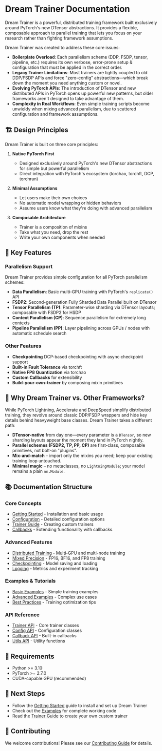 # Dream Trainer Documentation

Dream Trainer is a powerful, distributed training framework built exclusively around PyTorch's new DTensor abstractions. It provides a flexible, composable approach to parallel training that lets you focus on your research rather than fighting framework assumptions.

Dream Trainer was created to address these core issues:

- **Boilerplate Overload**: Each parallelism scheme (DDP, FSDP, tensor, pipeline, etc.) requires its own verbose, error-prone setup & configuration that must be applied in the correct order.
- **Legacy Trainer Limitations**: Most trainers are tightly coupled to old DDP/FSDP APIs and force "zero-config" abstractions—which break down the moment you need anything custom or novel.
- **Evolving PyTorch APIs**: The introduction of DTensor and new distributed APIs in PyTorch opens up powerful new patterns, but older frameworks aren't designed to take advantage of them.
- **Complexity in Real Workflows**: Even simple training scripts become unwieldy when mixing advanced parallelism, due to scattered configuration and framework assumptions.

## 🏗️ Design Principles

Dream Trainer is built on three core principles:

1. **Native PyTorch First**

   - Designed exclusively around PyTorch's new DTensor abstractions for simple but powerful parallelism
   - Direct integration with PyTorch's ecosystem (torchao, torchft, DCP, torchrun)

2. **Minimal Assumptions**

   - Let users make their own choices
   - No automatic model wrapping or hidden behaviors
   - Assume users know what they're doing with advanced parallelism

3. **Composable Architecture**
   - Trainer is a composition of mixins
   - Take what you need, drop the rest
   - Write your own components when needed

## 🌟 Key Features

### Parallelism Support

Dream Trainer provides simple configuration for all PyTorch parallelism schemes:

- **Data Parallelism**: Basic multi-GPU training with PyTorch's `replicate()` API
- **FSDP2**: Second-generation Fully Sharded Data Parallel built on DTensor
- **Tensor Parallelism (TP)**: Parameter-wise sharding via DTensor layouts; composable with FSDP2 for HSDP
- **Context Parallelism (CP)**: Sequence parallelism for extremely long contexts
- **Pipeline Parallelism (PP)**: Layer pipelining across GPUs / nodes with automatic schedule search

### Other Features

- **Checkpointing** DCP-based checkpointing with async checkpoint support
- **Built-in Fault Tolerance** via torchft
- **Native FP8 Quantization** via torchao
- **Custom Callbacks** for extensibility
- **Build-your-own-trainer** by composing mixin primitives

## 🤔 Why Dream Trainer vs. Other Frameworks?

While PyTorch Lightning, Accelerate and DeepSpeed simplify distributed training, they revolve around classic DDP/FSDP wrappers and hide key details behind heavyweight base classes. Dream Trainer takes a different path:

- **DTensor-native** from day one—every parameter is a `DTensor`, so new sharding layouts appear the moment they land in PyTorch nightly.
- **Parallel schemes (FSDP2, TP, PP, CP)** are first-class, composable primitives, not bolt-on "plugins".
- **Mix-and-match** – import only the mixins you need; keep your existing training loop untouched.
- **Minimal magic** – no metaclasses, no `LightningModule`; your model remains a plain `nn.Module`.

## 📚 Documentation Structure

### Core Concepts

- [Getting Started](getting-started.md) - Installation and basic usage
- [Configuration](configuration.md) - Detailed configuration options
- [Trainer Guide](trainer-guide.md) - Creating custom trainers
- [Callbacks](callbacks.md) - Extending functionality with callbacks

### Advanced Features

- [Distributed Training](distributed.md) - Multi-GPU and multi-node training
- [Mixed Precision](mixed-precision.md) - FP16, BF16, and FP8 training
- [Checkpointing](checkpointing.md) - Model saving and loading
- [Logging](logging.md) - Metrics and experiment tracking

### Examples & Tutorials

- [Basic Examples](examples/basic.md) - Simple training examples
- [Advanced Examples](examples/advanced.md) - Complex use cases
- [Best Practices](best-practices.md) - Training optimization tips

### API Reference

- [Trainer API](api/trainer.md) - Core trainer classes
- [Config API](api/config.md) - Configuration classes
- [Callback API](api/callbacks.md) - Built-in callbacks
- [Utils API](api/utils.md) - Utility functions


## 🔧 Requirements

- Python >= 3.10
- PyTorch >= 2.7.0
- CUDA-capable GPU (recommended)

## 📖 Next Steps

- Follow the [Getting Started](getting-started.md) guide to install and set up Dream Trainer
- Check out the [Examples](examples/basic.md) for complete working code
- Read the [Trainer Guide](trainer-guide.md) to create your own custom trainer

## 🤝 Contributing

We welcome contributions! Please see our [Contributing Guide](contributing.md) for details.
